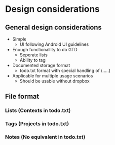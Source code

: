 # Design considerations

## General design considerations
 * Simple
     * UI following Android UI guidelines
 * Enough functionallity to do GTD
     * Seperate lists
     * Ability to tag
 * Documented storage format
     * todo.txt format with special handling of (.....)
 * Applicable for multiple usage scenarios
     * Should be usable without dropbox


## File format

### Lists (Contexts in todo.txt)

### Tags (Projects in todo.txt)

### Notes (No equivalent in todo.txt)
